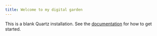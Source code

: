 ```yaml
---
title: Welcome to my digital garden
---
```


This is a blank Quartz installation.
See the [documentation](https://quartz.jzhao.xyz) for how to get started.
